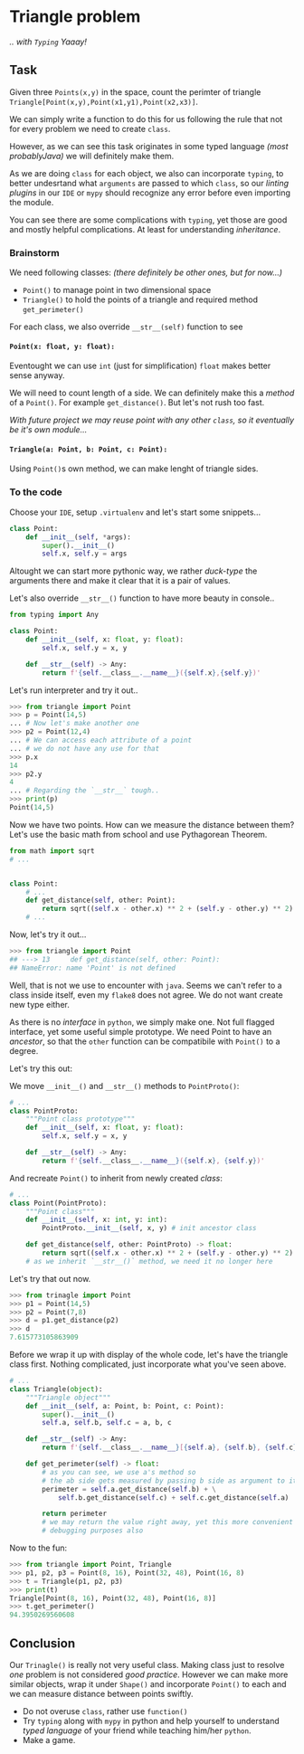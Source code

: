 # Triangle problem

_.. with `Typing` Yaaay!_

## Task

Given three `Points(x,y)` in the space, count the perimter
of triangle `Triangle[Point(x,y),Point(x1,y1),Point(x2,x3)]`.

We can simply write a function to do this for us following the rule
that not for every problem we need to create `class`.

However, as we can see this task originates in some typed language
_(most probablyJava)_ we will definitely make them.

As we are doing `class` for each object, we also can incorporate `typing`,
to better undesrtand what `arguments` are passed to which `class`,
so our _linting plugins_ in our `IDE` or `mypy` should recognize any error before
even importing the module.

You can see there are some complications with `typing`, yet those are good and
mostly helpful complications. At least for understanding _inheritance_.

### Brainstorm

We need following classes:
_(there definitely be other ones, but for now...)_

- `Point()` to manage point in two dimensional space
- `Triangle()` to hold the points of a triangle and required method `get_perimeter()`

For each class, we also override ``__str__(self)`` function to see

#### ``Point(x: float, y: float):``

Eventought we can use `int` (just for simplification) `float` makes
better sense anyway.

We will need to count length of a side. We can definitely make
this a _method_ of a `Point()`. For example `get_distance()`.
But let's not rush too fast.

_With future project we may reuse point with any other `class`, so it eventually
be it's own module..._

#### ``Triangle(a: Point, b: Point, c: Point):``

Using `Point()`s own method, we can make lenght of triangle sides.

### To the code

Choose your `IDE`, setup `.virtualenv` and let's start some snippets...

```python
class Point:
    def __init__(self, *args):
        super().__init__()
        self.x, self.y = args
```

Altought we can start more pythonic way, we rather _duck-type_ the arguments there
and make it clear that it is a pair of values.

Let's also override ``__str__()`` function to have more beauty in console..

```python
from typing import Any

class Point:
    def __init__(self, x: float, y: float):
        self.x, self.y = x, y

    def __str__(self) -> Any:
        return f'{self.__class__.__name__}({self.x},{self.y})'
```

Let's run interpreter and try it out..

```python
>>> from triangle import Point
>>> p = Point(14,5)
... # Now let's make another one
>>> p2 = Point(12,4)
... # We can access each attribute of a point
... # we do not have any use for that
>>> p.x
14
>>> p2.y
4
... # Regarding the `__str__` tough..
>>> print(p)
Point(14,5)
```

Now we have two points. How can we measure the distance between them?
Let's use the basic math from school and use Pythagorean Theorem.

```python
from math import sqrt
# ...


class Point:
    # ...
    def get_distance(self, other: Point):
        return sqrt((self.x - other.x) ** 2 + (self.y - other.y) ** 2)
    # ...

```

Now, let's try it out...

```python
>>> from triangle import Point
## ---> 13     def get_distance(self, other: Point):
## NameError: name 'Point' is not defined

```

Well, that is not we use to encounter with `java`. Seems we can't refer to
a class inside itself, even my `flake8` does not agree.
We do not want create new type either.

As there is no _interface_ in `python`,
we simply make one. Not full flagged interface, yet some useful simple prototype.
We need Point to have an _ancestor_,
so that the `other` function can be compatibile with `Point()` to a degree.

Let's try this out:

We move ``__init__()`` and ``__str__()`` methods to ``PointProto()``:

```python
# ...
class PointProto:
    """Point class prototype"""
    def __init__(self, x: float, y: float):
        self.x, self.y = x, y

    def __str__(self) -> Any:
        return f'{self.__class__.__name__}({self.x}, {self.y})'
```

And recreate ``Point()`` to inherit from newly created _class_:

```python
# ...
class Point(PointProto):
    """Point class"""
    def __init__(self, x: int, y: int):
        PointProto.__init__(self, x, y) # init ancestor class

    def get_distance(self, other: PointProto) -> float:
        return sqrt((self.x - other.x) ** 2 + (self.y - other.y) ** 2)
    # as we inherit `__str__()` method, we need it no longer here
```

Let's try that out now.

```python
>>> from trinagle import Point
>>> p1 = Point(14,5)
>>> p2 = Point(7,8)
>>> d = p1.get_distance(p2)
>>> d
7.615773105863909
```

Before we wrap it up with display of the whole code, let's have
the triangle class first. Nothing complicated, just incorporate
what you've seen above.

```python
# ...
class Triangle(object):
    """Triangle object"""
    def __init__(self, a: Point, b: Point, c: Point):
        super().__init__()
        self.a, self.b, self.c = a, b, c

    def __str__(self) -> Any:
        return f'{self.__class__.__name__}[{self.a}, {self.b}, {self.c}]'

    def get_perimeter(self) -> float:
        # as you can see, we use a's method so
        # the ab side gets measured by passing b side as argument to it
        perimeter = self.a.get_distance(self.b) + \
            self.b.get_distance(self.c) + self.c.get_distance(self.a)

        return perimeter
        # we may return the value right away, yet this more convenient for
        # debugging purposes also
```

Now to the fun:

```python
>>> from triangle import Point, Triangle
>>> p1, p2, p3 = Point(8, 16), Point(32, 48), Point(16, 8)
>>> t = Triangle(p1, p2, p3)
>>> print(t)
Triangle[Point(8, 16), Point(32, 48), Point(16, 8)]
>>> t.get_perimeter()
94.3950269560608
```

## Conclusion

Our `Trinagle()` is really not very useful class. Making class just to resolve _one_
problem is not considered _good practice_. However we can make more similar objects,
wrap it under `Shape()` and incorporate `Point()` to each and we can measure
distance between points swiftly.

- Do not overuse `class`, rather use `function()`
- Try `typing` along with `mypy` in python and help yourself to understand
_typed language_ of your friend while teaching him/her `python`.
- Make a game.
